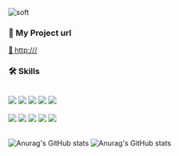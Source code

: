 ![soft](https://capsule-render.vercel.app/api?type=soft&color=auto&text=Hi,%20i'm%20Junhyeok%20Lee&fontSize=40&animation=twinkling)

<div align="left">
 <h3 align="left">💾 My Project url</h3>
 <a href="http:///"> <strong>📍 </strong> http:///</a> 
 <br>
 <h3 align="left">🛠 Skills</h3><br>
   <img src="https://img.shields.io/badge/AWS RDS-527FFF?style=flat-square&logo=Amazon RDS&logoColor=white"/>
   <img src="https://img.shields.io/badge/AWS EC2-FF9900?style=flat-square&logo=Amazon ECS&logoColor=white"/>
   <img src="https://img.shields.io/badge/MySQL-4479A1?style=flat-square&logo=MySQL&logoColor=white"/>
   <img src="https://img.shields.io/badge/jQuery-FA320A?style=flat-square&logo=jQuery&logoColor=white"/>
   <img src="https://img.shields.io/badge/Spring-6DB33F?style=flat-square&logo=Spring&logoColor=white"/><br><br>
   <img src="https://img.shields.io/badge/Apache Tomcat-FA320A?style=flat-square&logo=Apache Tomcat&logoColor=white"/>
   <img src="https://img.shields.io/badge/HTML5-E34F26?style=flat-square&logo=HTML5&logoColor=white"/>
   <img src="https://img.shields.io/badge/CSS3-1572B6?style=flat-square&logo=CSS3&logoColor=white"/>
   <img src="https://img.shields.io/badge/JavaScript-F7DF1E?style=flat-square&logo=JavaScript&logoColor=white"/>
   <img src="https://img.shields.io/badge/Bootstrap-7952B3?style=flat-square&logo=Bootstrap&logoColor=white"/>
  <!--
  <img src="https://img.shields.io/badge/쓰고자하는_텍스트-컬러코드?style=flat-square&logo=simpleicons에서_아이콘이름&logoColor=white"/>
  -->
</div>
<br>

![Anurag's GitHub stats](https://github-readme-stats.vercel.app/api?username=wnsgur364"&theme=dracula/)
![Anurag's GitHub stats](https://github-readme-stats.vercel.app/api/top-langs?username=wnsgur364&layout=compact&langs_count=8&card_width=320"&theme=dracula/)

